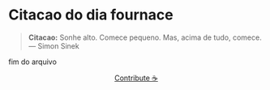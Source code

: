 # Citacao do dia fournace

> **Citacao:** Sonhe alto. Comece pequeno. Mas, acima de tudo, comece. — Simon Sinek

fim do arquivo

<watermark-footer>
<p align="center">
  <a href="https://github.com/ruisuan/ruisuan/blob/main/contribute.md">Contribute ☕</a>
</p>
</watermark-footer>
